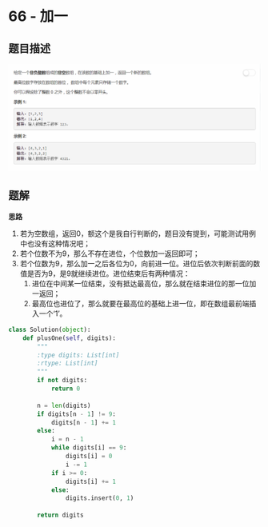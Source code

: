 # 66 - 加一

## 题目描述
![problem](images/66.png)

## 题解

**思路**
1. 若为空数组，返回0，额这个是我自行判断的，题目没有提到，可能测试用例中也没有这种情况吧；
2. 若个位数不为9，那么不存在进位，个位数加一返回即可；
3. 若个位数为9，那么加一之后各位为0，向前进一位。进位后依次判断前面的数值是否为9，是9就继续进位。进位结束后有两种情况：
    1. 进位在中间某一位结束，没有抵达最高位，那么就在结束进位的那一位加一返回；
    2. 最高位也进位了，那么就要在最高位的基础上进一位，即在数组最前端插入一个‘1’。

```python
class Solution(object):
    def plusOne(self, digits):
        """
        :type digits: List[int]
        :rtype: List[int]
        """
        if not digits:
            return 0

        n = len(digits)
        if digits[n - 1] != 9:
            digits[n - 1] += 1
        else:
            i = n - 1
            while digits[i] == 9:
                digits[i] = 0
                i -= 1
            if i >= 0:
                digits[i] += 1
            else:
                digits.insert(0, 1)

        return digits
```